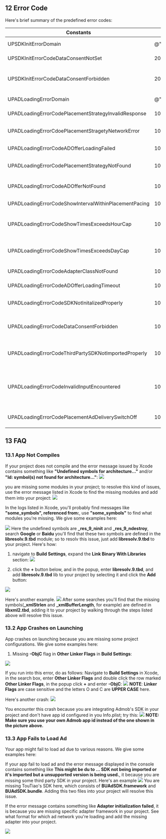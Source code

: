 ## 12 Error Code
Here's brief summary of the predefined error codes:

|Constants|Value|Note|
|---|---|---|
| UPSDKInitErrorDomain |@"UpArpuSDKInitErrorDomain.com.uparpu"|SDK Initialization Error Domain|
| UPSDKInitErrorCodeDataConsentNotSet | 2001 |GDPR consent not set|
| UPSDKInitErrorCodeDataConsentForbidden | 2002 |Initializztion failed due to GDPR being set to forbidden|
| UPADLoadingErrorDomain |@"UPNativeADLoadingErrorDomain.com.uparpu"|Ad loading error domain|
| UPADLoadingErrorCodePlacementStrategyInvalidResponse | 1001 |Placement strategy invalid|
| UPADLoadingErrorCdoePlacementStragetyNetworkError| 1002 |Placement strategy loading error|
| UPADLoadingErrorCodeADOfferLoadingFailed | 1003 |Third party SDK ad loading error|
| UPADLoadingErrorCodePlacementStrategyNotFound | 1004 |Placement Strategy not found|
| UPADLoadingErrorCodeADOfferNotFound | 1005 |No ad found when trying to show ad|
| UPADLoadingErrorCodeShowIntervalWithinPlacementPacing | 1006 |Ad show/request too frequent|
| UPADLoadingErrorCodeShowTimesExceedsHourCap | 1007 |Ad show/request too many time within the same hour|
| UPADLoadingErrorCodeShowTimesExceedsDayCap | 1008 |Ad show/request too many time within the same day|
| UPADLoadingErrorCodeAdapterClassNotFound | 1009 |Adapter not imported|
| UPADLoadingErrorCodeADOfferLoadingTimeout | 10010 |Ad loading timeout|
| UPADLoadingErrorCodeSDKNotInitalizedProperly | 1011 |SDK not initialized properly|
| UPADLoadingErrorCodeDataConsentForbidden | 1012 |Ad loading failed due to GDPR being set to forbidden|
| UPADLoadingErrorCodeThirdPartySDKNotImportedProperly | 1013 |Third party SDK not imported or wrong version's being used|
| UPADLoadingErrorCodeInvalidInputEncountered| 1014 |Invalid parameters encountered(App ID、App Key orPlacement ID being nil)|
| UPADLoadingErrorCodePlacementAdDeliverySwitchOff | 1015 |Ad delivery not turned on for the placement|

## 13 FAQ
### 13.1 App Not Compiles
If your project does not compile and the error message issued by Xcode contains something like **"Undefined symbols for architecture..."** and/or **"ld: symbol(s) not found for architecture..."**:
![](Undefined_Symbols_Errors.png)

you are missing some modules in your project; to resolve this kind of issues, use the error message listed in Xcode to find the missing modules and add them into your project:
![](referenced_symbols.png)

In the logs listed in Xcode, you'll probably find messages like **"some_symbols", referenced from:**, use **"some_symbols"** to find what modules you're missing. We give some examples here:

![](_res_9_ninit.png)
Here the undefined symbols are **\_res\_9\_ninit** and **\_res\_9\_ndestroy**, search **Google** or **Baidu** you'll find that these two symbols are defined in the **libresolv.9.tbd** module; so to resolv this issue, just add **libresolv.9.tbd** to your project. Here's how:

1) navigate to **Build Settings**, expand the **Link Binary With Libraries** section: 
![](Build_setting_Link_Binary.png)

2) click the **+** button below, and in the popup, enter **libresolv.9.tbd**, and add **libresolv.9.tbd** lib to your project by selecting it and click the **Add** button:

![](Adding_res9.png)

Here's another example.
![](xml_error.png)
After some searches you'll find that the missing symbols(**\_xmlStrlen** and **\_xmlBufferLength**, for example) are defined in **libxml2.tbd**, adding it to your project by walking through the steps listed above will resolve this issue.

### 13.2 App Crashes on Launching
App crashes on launching because you are missing some project configurations. We give some examples here:

1) Missing **-ObjC** flag in **Other Linker Flags** in **Build Settings**:

![](unrecognized_selector_error.jpg)

If you run into this error, do as follows:
Navigate to **Build Settings** in Xcode, in the search box, enter **Other Linker Flags** and double click the row marked **Other Linker Flags**, in the popup click **+** and enter **-ObjC**:
![](Other_Linker_Flags.png)
**NOTE**: **Linker Flags** are case sensitive and the letters O and C are **UPPER CASE** here. 

Here's another crash:
![](Admob_app_id_error.jpeg)

You encounter this crash because you are integrating Admob's SDK in your project and don't have app id configured in you Info.plist; try this:
![](Admob_Update_Infoplist.png)
**NOTE: Make sure you use your own Admob app id instead of the one shown in the picture above.**

### 13.3 App Fails to Load Ad
Your app might fail to load ad due to various reasons. We give some examples here:

If your app fail to load ad and the error message displayed in the console contains something like **This might be du to ... SDK not being imported or it's imported but a unsupported version is being used.**, it because you are missing some third party SDK in your project. 
Here's an example
![](Missing_SDK.png)
You are missing TouTiao's SDK here, which consists of **BUAdSDK.framework** and **BUAdSDK.bundle**. Adding this two files into your project will resolve this issue.

If the error message contains something like **Adapter initialization failed**, it is because you are missing specific adapter framework in your project. See what format for which ad network you're loading and add the missing adapter into your project.

![](Adapter_Missing.png)

